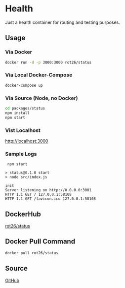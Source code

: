 # Health

Just a health container for routing and testing purposes.

## Usage

### Via Docker

```bash
docker run -d -p 3000:3000 rot26/status
```

### Via Local Docker-Compose

```bash
docker-compose up
```

### Via Source (Node, no Docker)

```bash
cd packages/status
npm install
npm start
```

### Vist Localhost

[http://localhost:3000](http://localhost:3000)


### Sample Logs

```logs
 npm start

> status@0.1.0 start
> node src/index.js

init
Server listening on http://0.0.0.0:3001
HTTP 1.1 GET / 127.0.0.1:58108
HTTP 1.1 GET /favicon.ico 127.0.0.1:58108
```

## DockerHub

[rot26/status](https://hub.docker.com/r/rot26/status)

## Docker Pull Command

```bash
docker pull rot26/status
```

## Source

[GitHub](https://github.com/rot26/status)
